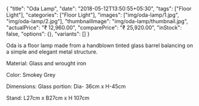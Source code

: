 {
    "title": "Oda Lamp",
    "date": "2018-05-12T13:50:55+05:30",
    "tags": ["Floor Light"],
    "categories": ["Floor Light"],
    "images": ["img/oda-lamp/1.jpg", "img/oda-lamp/2.jpg"],
    "thumbnailImage": "img/oda-lamp/thumbnail.jpg",
    "actualPrice": "₹ 12,960.00",
    "comparePrice": "₹ 25,920.00",
    "inStock": false,
    "options": {},
    "variants": []
}

Oda is a floor lamp made from a handblown tinted glass barrel balancing on a simple and elegant metal structure.

Material: Glass and wrought iron

Color: Smokey Grey

Dimensions: Glass portion: Dia- 36cm x H-45cm

Stand: L27cm x B27cm x H 107cm